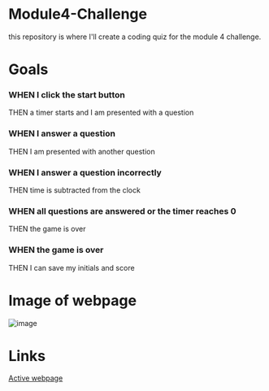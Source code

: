 # Module4-Challenge
this repository is where I'll create a coding quiz for the module 4 challenge.

# Goals
### WHEN I click the start button
THEN a timer starts and I am presented with a question
### WHEN I answer a question
THEN I am presented with another question
### WHEN I answer a question incorrectly
THEN time is subtracted from the clock
### WHEN all questions are answered or the timer reaches 0
THEN the game is over
### WHEN the game is over
THEN I can save my initials and score

# Image of webpage
![image](https://github.com/Austinma1010/Module4-Challenge/assets/149961201/9059049a-8d4a-43c3-b695-6cfa7ef21ea8)

# Links
[Active webpage](https://austinma1010.github.io/Module4-Challenge/)
